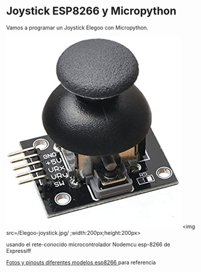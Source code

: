 # Joystick ESP8266 y Micropython 
Vamos a programar un Joystick Elegoo con Micropython.

![](Elegoo-joystick.jpg)
<img src=/Elegoo-joystick.jpg/ ;width:200px;height:200px>

usando el rete-conocido microcontrolador Nodemcu esp-8266 de Expressiff

<a href=https://randomnerdtutorials.com/esp8266-pinout-reference-gpios/>Fotos y pinouts diferentes modelos esp8266 </a> para referencia


